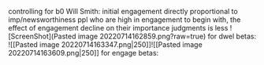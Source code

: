controlling for b0
Will Smith:
initial engagement directly proportional to imp/newsworthiness
ppl who are high in engagement to begin with, the effect of engagement decline on their importance judgments is less
![ScreenShot](Pasted image 20220714162859.png?raw=true)
for dwel betas:
![[Pasted image 20220714163347.png|250]]![[Pasted image 20220714163609.png|250]]
for engage betas:

